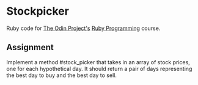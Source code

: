 # Stockpicker

Ruby code for [The Odin Project's](https://www.theodinproject.com/) [Ruby Programming](https://www.theodinproject.com/courses/ruby-programming/lessons/stock-picker) course.

## Assignment

Implement a method #stock_picker that takes in an array of stock prices, one for each hypothetical day. It should return a pair of days representing the best day to buy and the best day to sell.
